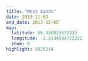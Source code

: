 ```yaml
---
title: "West Sands"
date: 2013-11-03
end_date: 2013-12-05
map:
  latitude: 56.356833633333
  longitude: -2.8134594722222
  zoom: 8
highlight: 9525234
---
```

